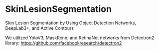 # SkinLesionSegmentation
Skin Lesion Segmentation by Using Object Detection Networks, DeepLab3+, and Active Contours

We utilized YoloV3, MaskRcnn, and RetinaNet networks from Detectron2 library:
https://github.com/facebookresearch/detectron2

